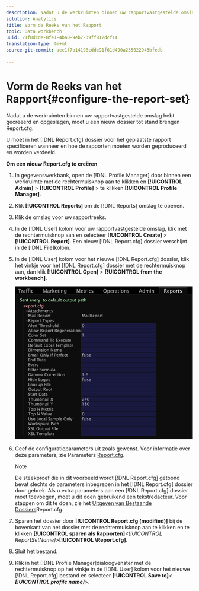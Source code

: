 ```yaml
---
description: Nadat u de werkruimten binnen uw rapportvastgestelde omslag hebt gecreeerd en opgeslagen, moet u een nieuw dossier tot stand brengen Report.cfg.
solution: Analytics
title: Vorm de Reeks van het Rapport
topic: Data workbench
uuid: 21f8dcde-8fe1-4ba0-9eb7-39ff812dcf14
translation-type: tm+mt
source-git-commit: aec1f7b14198cdde91f61d490a235022943bfedb

---
```



# Vorm de Reeks van het Rapport{#configure-the-report-set}

Nadat u de werkruimten binnen uw rapportvastgestelde omslag hebt gecreeerd en opgeslagen, moet u een nieuw dossier tot stand brengen Report.cfg.

U moet in het [!DNL Report.cfg] dossier voor het geplaatste rapport specificeren wanneer en hoe de rapporten moeten worden geproduceerd en worden verdeeld.

**Om een nieuw Report.cfg te creëren**

1. In gegevenswerkbank, open de [!DNL Profile Manager] door binnen een werkruimte met de rechtermuisknop aan te klikken en **[!UICONTROL Admin]** > **[!UICONTROL Profile]** > te klikken **[!UICONTROL Profile Manager]**.
1. Klik **[!UICONTROL Reports]** om de [!DNL Reports] omslag te openen.
1. Klik de omslag voor uw rapportreeks.
1. In de [!DNL User] kolom voor uw rapportvastgestelde omslag, klik met de rechtermuisknop aan en selecteer **[!UICONTROL Create]** > **[!UICONTROL Report]**. Een nieuw [!DNL Report.cfg] dossier verschijnt in de [!DNL File]kolom.
1. In de [!DNL User] kolom voor het nieuwe [!DNL Report.cfg] dossier, klik het vinkje voor het [!DNL Report.cfg] dossier met de rechtermuisknop aan, dan klik **[!UICONTROL Open]** > **[!UICONTROL from the workbench]**.

   ![Stapgegevens](assets/cfg_reportcfg.png)

1. Geef de configuratieparameters uit zoals gewenst. Voor informatie over deze parameters, zie Parameters [Report.cfg](../../../../../home/c-rpt-oview/c-rpt-param-ref/c-rpt-param.md#concept-838e59d72d3f4cb29ee15f5c7eb0ceff).

   >[!NOTE]
   >
   >De steekproef die in dit voorbeeld wordt [!DNL Report.cfg] getoond bevat slechts de parameters inbegrepen in het [!DNL Report.cfg] dossier door gebrek. Als u extra parameters aan een [!DNL Report.cfg] dossier moet toevoegen, moet u dit doen gebruikend een tekstredacteur. Voor stappen om dit te doen, zie het [Uitgeven van Bestaande Dossiers](../../../../../home/c-rpt-oview/c-work-rpt-sets/c-edit-ex-rpt-files/c-edit-ex-rpt-files.md#concept-96fd57159f454defa09bd18655a12887)Report.cfg.

1. Sparen het dossier door **[!UICONTROL Report.cfg (modified)]** bij de bovenkant van het dossier met de rechtermuisknop aan te klikken en te klikken **[!UICONTROL sparen als Rapporten\]***&lt;**[!UICONTROL ReportSetName]**>***[!UICONTROL \Report.cfg]**.
1. Sluit het bestand.
1. Klik in het [!DNL Profile Manager]dialoogvenster met de rechtermuisknop op het vinkje in de [!DNL User] kolom voor het nieuwe [!DNL Report.cfg] bestand en selecteer **[!UICONTROL Save to]***&lt; **[!UICONTROL profile name]**>*.
